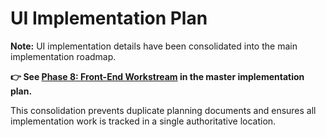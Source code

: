 # UI Implementation Plan

**Note:** UI implementation details have been consolidated into the main implementation roadmap.

**👉 See [Phase 8: Front-End Workstream](./implementation_plan.md#phase-8-front-end-workstream-ui-dashboard--partial) in the master implementation plan.**

This consolidation prevents duplicate planning documents and ensures all implementation work is tracked in a single authoritative location.
